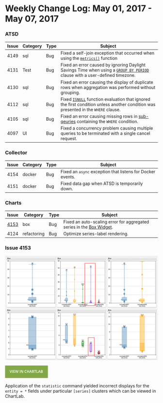 Weekly Change Log: May 01, 2017 - May 07, 2017
==================================================

### ATSD

| Issue| Category    | Type    | Subject                                                             |
|------|-------------|---------|----------------------
| 4149 | sql | Bug | Fixed a self-join exception that occurred when using the [`metrics()`](https://github.com/axibase/atsd/tree/master/api/sql#metrics) function |
| 4131 | Test | Bug | Fixed an error caused by ignoring Daylight Savings Time when using a [`GROUP BY PERIOD`](https://github.com/axibase/atsd/tree/master/api/sql#calendar-alignment) clause with a user-defined timezone.|
| 4130 | sql | Bug | Fixed an error causing the display of duplicate rows when aggregation was performed without grouping.|
| 4112 | sql | Bug | Fixed [`ISNULL`](https://github.com/axibase/atsd/tree/master/api/sql#isnull) function evaluation that ignored the first condition unless another condition was presented in the `WHERE` clause.|
| 4105 | sql | Bug | Fixed an error causing missing rows in [sub-qeuries](https://github.com/axibase/atsd/blob/master/api/sql/examples/filter-by-date.md#query-using-between-subquery) containing the `WHERE` condition.|
| 4097 | UI | Bug | Fixed a concurrency problem causing multiple queries to be terminated with a single cancel request. |

### Collector

| Issue| Category    | Type    | Subject                                                             |
|------|-------------|---------|----------------------
| 4154 | docker | Bug | Fixed an `async` exception that listens for Docker events. |
| 4151 | docker | Bug | Fixed data gap when ATSD is temporarily down. |

### Charts

| Issue| Category    | Type    | Subject                                                             |
|------|-------------|---------|----------------------
| [4153](#Issue-4153) | box | Bug | Fixed an auto-scaling error for aggregated series in the [Box Widget](https://axibase.com/products/axibase-time-series-database/visualization/widgets/box-chart-widget/#tab-id-1). |
| 4124 | refactoring | Bug | Optimize series-label rendering. |

### Issue 4153

![ChangeLog1](Images/ChangeLogDemo4.png)

[![](Images/button.png)](https://apps.axibase.com/chartlab/27dc8b67)

Application of the `statistic` command yielded incorrect displays for the `entity = *` fields
under particular `[series]` clusters which can be viewed in ChartLab.


